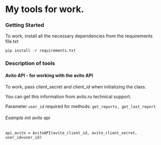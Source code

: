 # My tools for work. 

### Getting Started
To work, install all the necessary dependencies from the requirements file.txt
```
pip install -r requirements.txt
```

### Description of tools

####  Avito API - for working with the avito API
To work, pass client_secret and client_id when initializing the class. 

You can get this information from avito.ru technical support.

Parameter `user_id` required for methods: `get_reports, get_last_report`

###### Example init avito api 
```
api_avito = AvitoAPI(avito_client_id, avito_client_secret, user_id=user_id)
```